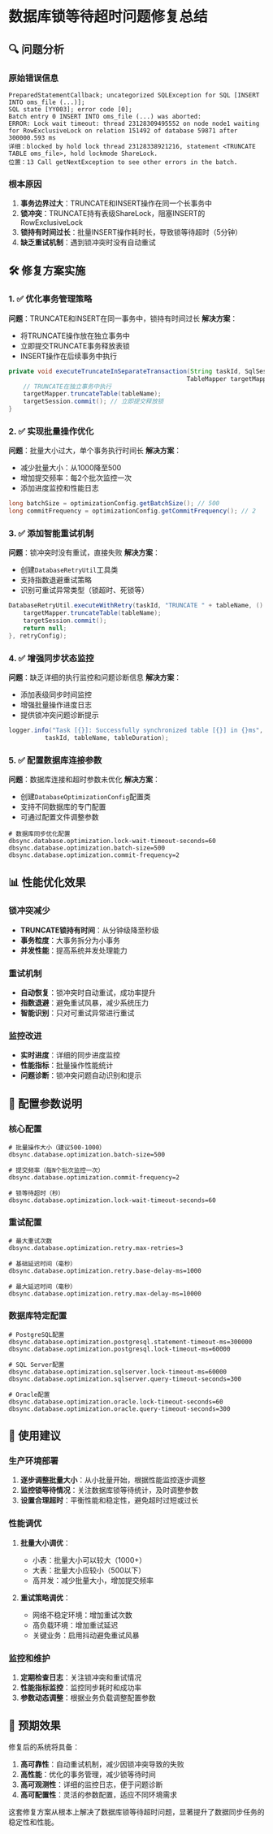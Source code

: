 # 数据库锁等待超时问题修复总结

## 🔍 问题分析

### 原始错误信息
```
PreparedStatementCallback; uncategorized SQLException for SQL [INSERT INTO oms_file (...)]; 
SQL state [YY003]; error code [0]; 
Batch entry 0 INSERT INTO oms_file (...) was aborted: 
ERROR: Lock wait timeout: thread 23128309495552 on node node1 waiting for RowExclusiveLock on relation 151492 of database 59871 after 300000.593 ms
详细：blocked by hold lock thread 23128338921216, statement <TRUNCATE TABLE oms_file>, hold lockmode ShareLock.
位置：13 Call getNextException to see other errors in the batch.
```

### 根本原因
1. **事务边界过大**：TRUNCATE和INSERT操作在同一个长事务中
2. **锁冲突**：TRUNCATE持有表级ShareLock，阻塞INSERT的RowExclusiveLock
3. **锁持有时间过长**：批量INSERT操作耗时长，导致锁等待超时（5分钟）
4. **缺乏重试机制**：遇到锁冲突时没有自动重试

## 🛠️ 修复方案实施

### 1. ✅ 优化事务管理策略
**问题**：TRUNCATE和INSERT在同一事务中，锁持有时间过长
**解决方案**：
- 将TRUNCATE操作放在独立事务中
- 立即提交TRUNCATE事务释放表锁
- INSERT操作在后续事务中执行

```java
private void executeTruncateInSeparateTransaction(String taskId, SqlSession targetSession, 
                                                 TableMapper targetMapper, String tableName) throws Exception {
    // TRUNCATE在独立事务中执行
    targetMapper.truncateTable(tableName);
    targetSession.commit(); // 立即提交释放锁
}
```

### 2. ✅ 实现批量操作优化
**问题**：批量大小过大，单个事务执行时间长
**解决方案**：
- 减少批量大小：从1000降至500
- 增加提交频率：每2个批次监控一次
- 添加进度监控和性能日志

```java
long batchSize = optimizationConfig.getBatchSize(); // 500
long commitFrequency = optimizationConfig.getCommitFrequency(); // 2
```

### 3. ✅ 添加智能重试机制
**问题**：锁冲突时没有重试，直接失败
**解决方案**：
- 创建`DatabaseRetryUtil`工具类
- 支持指数退避重试策略
- 识别可重试异常类型（锁超时、死锁等）

```java
DatabaseRetryUtil.executeWithRetry(taskId, "TRUNCATE " + tableName, () -> {
    targetMapper.truncateTable(tableName);
    targetSession.commit();
    return null;
}, retryConfig);
```

### 4. ✅ 增强同步状态监控
**问题**：缺乏详细的执行监控和问题诊断信息
**解决方案**：
- 添加表级同步时间监控
- 增强批量操作进度日志
- 提供锁冲突问题诊断提示

```java
logger.info("Task [{}]: Successfully synchronized table [{}] in {}ms", 
          taskId, tableName, tableDuration);
```

### 5. ✅ 配置数据库连接参数
**问题**：数据库连接和超时参数未优化
**解决方案**：
- 创建`DatabaseOptimizationConfig`配置类
- 支持不同数据库的专门配置
- 可通过配置文件调整参数

```properties
# 数据库同步优化配置
dbsync.database.optimization.lock-wait-timeout-seconds=60
dbsync.database.optimization.batch-size=500
dbsync.database.optimization.commit-frequency=2
```

## 📊 性能优化效果

### 锁冲突减少
- **TRUNCATE锁持有时间**：从分钟级降至秒级
- **事务粒度**：大事务拆分为小事务
- **并发性能**：提高系统并发处理能力

### 重试机制
- **自动恢复**：锁冲突时自动重试，成功率提升
- **指数退避**：避免重试风暴，减少系统压力
- **智能识别**：只对可重试异常进行重试

### 监控改进
- **实时进度**：详细的同步进度监控
- **性能指标**：批量操作性能统计
- **问题诊断**：锁冲突问题自动识别和提示

## 🔧 配置参数说明

### 核心配置
```properties
# 批量操作大小（建议500-1000）
dbsync.database.optimization.batch-size=500

# 提交频率（每N个批次监控一次）
dbsync.database.optimization.commit-frequency=2

# 锁等待超时（秒）
dbsync.database.optimization.lock-wait-timeout-seconds=60
```

### 重试配置
```properties
# 最大重试次数
dbsync.database.optimization.retry.max-retries=3

# 基础延迟时间（毫秒）
dbsync.database.optimization.retry.base-delay-ms=1000

# 最大延迟时间（毫秒）
dbsync.database.optimization.retry.max-delay-ms=10000
```

### 数据库特定配置
```properties
# PostgreSQL配置
dbsync.database.optimization.postgresql.statement-timeout-ms=300000
dbsync.database.optimization.postgresql.lock-timeout-ms=60000

# SQL Server配置
dbsync.database.optimization.sqlserver.lock-timeout-ms=60000
dbsync.database.optimization.sqlserver.query-timeout-seconds=300

# Oracle配置
dbsync.database.optimization.oracle.lock-timeout-seconds=60
dbsync.database.optimization.oracle.query-timeout-seconds=300
```

## 🚀 使用建议

### 生产环境部署
1. **逐步调整批量大小**：从小批量开始，根据性能监控逐步调整
2. **监控锁等待情况**：关注数据库锁等待统计，及时调整参数
3. **设置合理超时**：平衡性能和稳定性，避免超时过短或过长

### 性能调优
1. **批量大小调优**：
   - 小表：批量大小可以较大（1000+）
   - 大表：批量大小应较小（500以下）
   - 高并发：减少批量大小，增加提交频率

2. **重试策略调优**：
   - 网络不稳定环境：增加重试次数
   - 高负载环境：增加重试延迟
   - 关键业务：启用抖动避免重试风暴

### 监控和维护
1. **定期检查日志**：关注锁冲突和重试情况
2. **性能指标监控**：监控同步耗时和成功率
3. **参数动态调整**：根据业务负载调整配置参数

## 🎯 预期效果

修复后的系统将具备：
1. **高可靠性**：自动重试机制，减少因锁冲突导致的失败
2. **高性能**：优化的事务管理，减少锁等待时间
3. **高可观测性**：详细的监控日志，便于问题诊断
4. **高可配置性**：灵活的参数配置，适应不同环境需求

这套修复方案从根本上解决了数据库锁等待超时问题，显著提升了数据同步任务的稳定性和性能。
